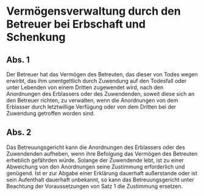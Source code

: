 # Vermögensverwaltung durch den Betreuer bei Erbschaft und Schenkung



## Abs. 1

 Der Betreuer hat das Vermögen des Betreuten, das dieser von Todes wegen erwirbt, das ihm unentgeltlich durch Zuwendung auf den Todesfall oder unter Lebenden von einem Dritten zugewendet wird, nach den Anordnungen des Erblassers oder des Zuwendenden, soweit diese sich an den Betreuer richten, zu verwalten, wenn die Anordnungen von dem Erblasser durch letztwillige Verfügung oder von dem Dritten bei der Zuwendung getroffen worden sind.

## Abs. 2

 Das Betreuungsgericht kann die Anordnungen des Erblassers oder des Zuwendenden aufheben, wenn ihre Befolgung das Vermögen des Betreuten erheblich gefährden würde. Solange der Zuwendende lebt, ist zu einer Abweichung von den Anordnungen seine Zustimmung erforderlich und genügend. Ist er zur Abgabe einer Erklärung dauerhaft außerstande oder ist sein Aufenthalt dauerhaft unbekannt, so kann das Betreuungsgericht unter Beachtung der Voraussetzungen von Satz 1 die Zustimmung ersetzen. 

